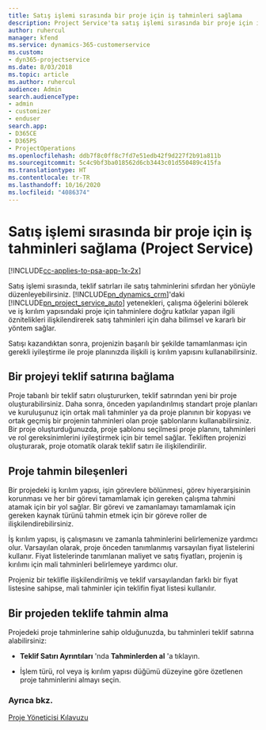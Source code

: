 ```yaml
---
title: Satış işlemi sırasında bir proje için iş tahminleri sağlama
description: Project Service'ta satış işlemi sırasında bir proje için iş tahminleri sağlama
author: ruhercul
manager: kfend
ms.service: dynamics-365-customerservice
ms.custom:
- dyn365-projectservice
ms.date: 8/03/2018
ms.topic: article
ms.author: ruhercul
audience: Admin
search.audienceType:
- admin
- customizer
- enduser
search.app:
- D365CE
- D365PS
- ProjectOperations
ms.openlocfilehash: ddb7f8c0ff8c7fd7e51edb42f9d227f2b91a811b
ms.sourcegitcommit: 5c4c9bf3ba018562d6cb3443c01d550489c415fa
ms.translationtype: HT
ms.contentlocale: tr-TR
ms.lasthandoff: 10/16/2020
ms.locfileid: "4086374"
---
```

# <a name="provide-work-estimates-for-a-project-during-the-sales-process-project-service"></a>Satış işlemi sırasında bir proje için iş tahminleri sağlama (Project Service)

[!INCLUDE[cc-applies-to-psa-app-1x-2x](../includes/cc-applies-to-psa-app-1x-2x.md)]

Satış işlemi sırasında, teklif satırları ile satış tahminlerini sıfırdan her yönüyle düzenleyebilirsiniz. [!INCLUDE[pn_dynamics_crm](../includes/pn-dynamics-crm.md)]'daki [!INCLUDE[pn_project_service_auto](../includes/pn-project-service-auto.md)] yetenekleri, çalışma öğelerini bölerek ve iş kırılım yapısındaki proje için tahminlere doğru katkılar yapan ilgili öznitelikleri ilişkilendirerek satış tahminleri için daha bilimsel ve kararlı bir yöntem sağlar.  
  
 Satışı kazandıktan sonra, projenizin başarılı bir şekilde tamamlanması için gerekli iyileştirme ile proje planınızda ilişkili iş kırılım yapısını kullanabilirsiniz.  
  
## <a name="link-a-project-to-a-quote-line"></a>Bir projeyi teklif satırına bağlama  
 Proje tabanlı bir teklif satırı oluştururken, teklif satırından yeni bir proje oluşturabilirsiniz. Daha sonra, önceden yapılandırılmış standart proje planları ve kuruluşunuz için ortak mali tahminler ya da proje planının bir kopyası ve ortak geçmiş bir projenin tahminleri olan proje şablonlarını kullanabilirsiniz. Bir proje oluşturduğunuzda, proje şablonu seçilmesi proje planını, tahminleri ve rol gereksinimlerini iyileştirmek için bir temel sağlar. Tekliften projenizi oluşturarak, proje otomatik olarak teklif satırı ile ilişkilendirilir.  
  
## <a name="project-estimate-components"></a>Proje tahmin bileşenleri  
 Bir projedeki iş kırılım yapısı, işin görevlere bölünmesi, görev hiyerarşisinin korunması ve her bir görevi tamamlamak için gereken çalışma tahmini atamak için bir yol sağlar. Bir görevi ve zamanlamayı tamamlamak için gereken kaynak türünü tahmin etmek için bir göreve roller de ilişkilendirebilirsiniz.  
  
 İş kırılım yapısı, iş çalışmasını ve zamanla tahminlerini belirlemenize yardımcı olur. Varsayılan olarak, proje önceden tanımlanmış varsayılan fiyat listelerini kullanır. Fiyat listelerinde tanımlanan maliyet ve satış fiyatları, projenin iş kırılımı için mali tahminleri belirlemeye yardımcı olur.  
  
 Projeniz bir teklifle ilişkilendirilmiş ve teklif varsayılandan farklı bir fiyat listesine sahipse, mali tahminler için teklifin fiyat listesi kullanılır.  
  
## <a name="import-estimates-from-a-project-into-a-quote"></a>Bir projeden teklife tahmin alma  
 Projedeki proje tahminlerine sahip olduğunuzda, bu tahminleri teklif satırına alabilirsiniz:  
  
-   **Teklif Satırı Ayrıntıları** 'nda **Tahminlerden al** 'a tıklayın. 

-   İşlem türü, rol veya iş kırılım yapısı düğümü düzeyine göre özetlenen proje tahminlerini almayı seçin.  
  
### <a name="see-also"></a>Ayrıca bkz.  
 [Proje Yöneticisi Kılavuzu](../psa/project-manager-guide.md)
